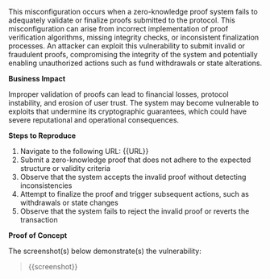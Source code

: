 This misconfiguration occurs when a zero-knowledge proof system fails to adequately validate or finalize proofs submitted to the protocol. This misconfiguration can arise from incorrect implementation of proof verification algorithms, missing integrity checks, or inconsistent finalization processes. An attacker can exploit this vulnerability to submit invalid or fraudulent proofs, compromising the integrity of the system and potentially enabling unauthorized actions such as fund withdrawals or state alterations.

**Business Impact**

Improper validation of proofs can lead to financial losses, protocol instability, and erosion of user trust. The system may become vulnerable to exploits that undermine its cryptographic guarantees, which could have severe reputational and operational consequences.

**Steps to Reproduce**

1. Navigate to the following URL: {{URL}} 
1. Submit a zero-knowledge proof that does not adhere to the expected structure or validity criteria  
1. Observe that the system accepts the invalid proof without detecting inconsistencies
1. Attempt to finalize the proof and trigger subsequent actions, such as withdrawals or state changes  
1. Observe that the system fails to reject the invalid proof or reverts the transaction

**Proof of Concept**

The screenshot(s) below demonstrate(s) the vulnerability:
>
> {{screenshot}}
